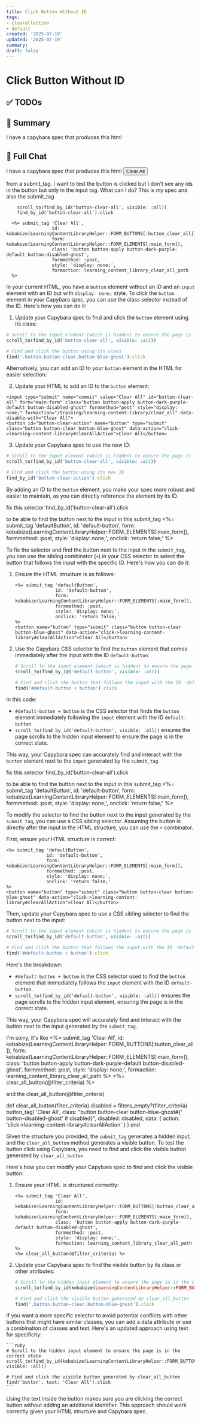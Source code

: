```yaml
---
title: Click Button Without ID
tags:
- clearallaction
- default
created: '2025-07-19'
updated: '2025-07-19'
summary:
draft: false
---
```


# Click Button Without ID

## ✅ TODOs


## 📌 Summary
I have a capybara spec that produces this html

## 🧠 Full Chat


I have a capybara spec that produces this html
      <input type="submit" name="commit" value="Clear All" id="button-clear-all" form="main-form" class="button button-apply button-dark-purple-default button-disabled-ghost" formmethod="post" style="display: none;" formaction="/training/learning-content-library/clear_all" data-disable-with="Clear All">
      <button name="button" type="submit" class="button button-clear button-blue-ghost" data-action="click->learning-content-library#clearAllAction">Clear All</button>

from a submit_tag. I want to test the button is clicked but I don't see any ids in the button but only in the input tag. What can I do? This is my spec and also the submit_tag

        scroll_to(find_by_id('button-clear-all', visible: :all))
        find_by_id('button-clear-all').click

      <%= submit_tag 'Clear All',
                     id: kebabize(LearningContentLibraryHelper::FORM_BUTTONS[:button_clear_all]),
                     form: kebabize(LearningContentLibraryHelper::FORM_ELEMENTS[:main_form]),
                     class: 'button button-apply button-dark-purple-default button-disabled-ghost',
                     formmethod: :post,
                     style: 'display: none;',
                     formaction: learning_content_library_clear_all_path
      %>



In your current HTML, you have a `button` element without an ID and an `input` element with an ID but with `display: none;` style. To click the `button` element in your Capybara spec, you can use the class selector instead of the ID. Here's how you can do it:

1. Update your Capybara spec to find and click the `button` element using its class:

```ruby
# Scroll to the input element (which is hidden) to ensure the page is in the correct state
scroll_to(find_by_id('button-clear-all', visible: :all))

# Find and click the button using its class
find('.button.button-clear.button-blue-ghost').click
```

Alternatively, you can add an ID to your `button` element in the HTML for easier selection:

2. Update your HTML to add an ID to the `button` element:

```erb
<input type="submit" name="commit" value="Clear All" id="button-clear-all" form="main-form" class="button button-apply button-dark-purple-default button-disabled-ghost" formmethod="post" style="display: none;" formaction="/training/learning-content-library/clear_all" data-disable-with="Clear All">
<button id="button-clear-action" name="button" type="submit" class="button button-clear button-blue-ghost" data-action="click->learning-content-library#clearAllAction">Clear All</button>
```

3. Update your Capybara spec to use the new ID:

```ruby
# Scroll to the input element (which is hidden) to ensure the page is in the correct state
scroll_to(find_by_id('button-clear-all', visible: :all))

# Find and click the button using its new ID
find_by_id('button-clear-action').click
```

By adding an ID to the `button` element, you make your spec more robust and easier to maintain, as you can directly reference the element by its ID.

fix this selector
find_by_id('button-clear-all').click

to be able to find the button next to the input in this submit_tag
        <%= submit_tag 'defaultButton',
                       id: 'default-button',
                       form: kebabize(LearningContentLibraryHelper::FORM_ELEMENTS[:main_form]),
                       formmethod: :post,
                       style: 'display: none;',
                       onclick: 'return false;'
        %>

To fix the selector and find the button next to the input in the `submit_tag`, you can use the sibling combinator (`+`) in your CSS selector to select the button that follows the input with the specific ID. Here's how you can do it:

1. Ensure the HTML structure is as follows:
    ```erb
    <%= submit_tag 'defaultButton',
                   id: 'default-button',
                   form: kebabize(LearningContentLibraryHelper::FORM_ELEMENTS[:main_form]),
                   formmethod: :post,
                   style: 'display: none;',
                   onclick: 'return false;'
    %>
    <button name="button" type="submit" class="button button-clear button-blue-ghost" data-action="click->learning-content-library#clearAllAction">Clear All</button>
    ```

2. Use the Capybara CSS selector to find the `button` element that comes immediately after the input with the ID `default-button`:

    ```ruby
    # Scroll to the input element (which is hidden) to ensure the page is in the correct state
    scroll_to(find_by_id('default-button', visible: :all))

    # Find and click the button that follows the input with the ID 'default-button'
    find('#default-button + button').click
    ```

In this code:
- `#default-button + button` is the CSS selector that finds the `button` element immediately following the `input` element with the ID `default-button`.
- `scroll_to(find_by_id('default-button', visible: :all))` ensures the page scrolls to the hidden input element to ensure the page is in the correct state.

This way, your Capybara spec can accurately find and interact with the `button` element next to the `input` generated by the `submit_tag`.

fix this selector
find_by_id('button-clear-all').click

to be able to find the button next to the input in this submit_tag
        <%= submit_tag 'defaultButton',
                       id: 'default-button',
                       form: kebabize(LearningContentLibraryHelper::FORM_ELEMENTS[:main_form]),
                       formmethod: :post,
                       style: 'display: none;',
                       onclick: 'return false;'
        %>

To modify the selector to find the button next to the input generated by the `submit_tag`, you can use a CSS sibling selector. Assuming the button is directly after the input in the HTML structure, you can use the `+` combinator.

First, ensure your HTML structure is correct:

```erb
<%= submit_tag 'defaultButton',
               id: 'default-button',
               form: kebabize(LearningContentLibraryHelper::FORM_ELEMENTS[:main_form]),
               formmethod: :post,
               style: 'display: none;',
               onclick: 'return false;'
%>
<button name="button" type="submit" class="button button-clear button-blue-ghost" data-action="click->learning-content-library#clearAllAction">Clear All</button>
```

Then, update your Capybara spec to use a CSS sibling selector to find the button next to the input:

```ruby
# Scroll to the input element (which is hidden) to ensure the page is in the correct state
scroll_to(find_by_id('default-button', visible: :all))

# Find and click the button that follows the input with the ID 'default-button'
find('#default-button + button').click
```

Here's the breakdown:
- `#default-button + button` is the CSS selector used to find the `button` element that immediately follows the `input` element with the ID `default-button`.
- `scroll_to(find_by_id('default-button', visible: :all))` ensures the page scrolls to the hidden input element, ensuring the page is in the correct state.

This way, your Capybara spec will accurately find and interact with the button next to the input generated by the `submit_tag`.

I'm sorry, it's like 
      <%= submit_tag 'Clear All',
                     id: kebabize(LearningContentLibraryHelper::FORM_BUTTONS[:button_clear_all]),
                     form: kebabize(LearningContentLibraryHelper::FORM_ELEMENTS[:main_form]),
                     class: 'button button-apply button-dark-purple-default button-disabled-ghost',
                     formmethod: :post,
                     style: 'display: none;',
                     formaction: learning_content_library_clear_all_path
      %>
      <%= clear_all_button(@filter_criteria) %>

and the clear_all_button(@filter_criteria)

  def clear_all_button(filter_criteria)
    disabled = filters_empty?(filter_criteria)
    button_tag(
      'Clear All',
      class: "button button-clear button-blue-ghost#{' button-disabled-ghost' if disabled}",
      disabled: disabled,
      data: {
        action: 'click->learning-content-library#clearAllAction'
      }
    )
  end

Given the structure you provided, the `submit_tag` generates a hidden input, and the `clear_all_button` method generates a visible button. To test the button click using Capybara, you need to find and click the visible button generated by `clear_all_button`.

Here's how you can modify your Capybara spec to find and click the visible button:

1. Ensure your HTML is structured correctly:

    ```erb
    <%= submit_tag 'Clear All',
                   id: kebabize(LearningContentLibraryHelper::FORM_BUTTONS[:button_clear_all]),
                   form: kebabize(LearningContentLibraryHelper::FORM_ELEMENTS[:main_form]),
                   class: 'button button-apply button-dark-purple-default button-disabled-ghost',
                   formmethod: :post,
                   style: 'display: none;',
                   formaction: learning_content_library_clear_all_path
    %>
    <%= clear_all_button(@filter_criteria) %>
    ```

2. Update your Capybara spec to find the visible button by its class or other attributes:

    ```ruby
    # Scroll to the hidden input element to ensure the page is in the correct state
    scroll_to(find_by_id(kebabize(LearningContentLibraryHelper::FORM_BUTTONS[:button_clear_all]), visible: :all))

    # Find and click the visible button generated by clear_all_button
    find('.button.button-clear.button-blue-ghost').click
    ```

If you want a more specific selector to avoid potential conflicts with other buttons that might have similar classes, you can add a data attribute or use a combination of classes and text. Here's an updated approach using text for specificity:

    ```ruby
    # Scroll to the hidden input element to ensure the page is in the correct state
    scroll_to(find_by_id(kebabize(LearningContentLibraryHelper::FORM_BUTTONS[:button_clear_all]), visible: :all))

    # Find and click the visible button generated by clear_all_button
    find('button', text: 'Clear All').click
    ```

Using the text inside the button makes sure you are clicking the correct button without adding an additional identifier. This approach should work correctly given your HTML structure and Capybara spec.